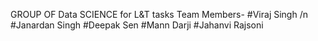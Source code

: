 GROUP OF Data SCIENCE for L&T tasks
Team Members-
#Viraj Singh /n
#Janardan Singh
#Deepak Sen
#Mann Darji
#Jahanvi Rajsoni
